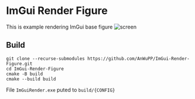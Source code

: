 # ImGui Render Figure
This is example rendering ImGui base figure
![screen](https://i.imgur.com/61teisX.png)

## Build

    git clone --recurse-submodules https://github.com/AnWuPP/ImGui-Render-Figure.git
    cd ImGui-Render-Figure
    cmake -B build
    cmake --build build

File `ImGuiRender.exe` puted to `build/{CONFIG}`